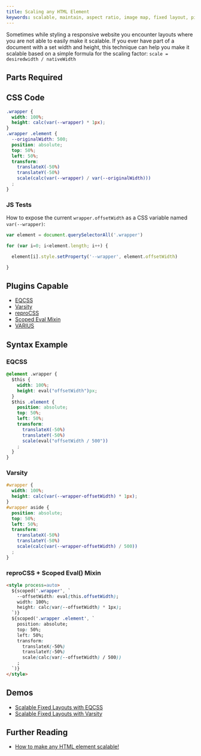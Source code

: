 ```yaml
---
title: Scaling any HTML Element
keywords: scalable, maintain, aspect ratio, image map, fixed layout, pixel based, non-responsive, fixed
---
```


Sometimes while styling a responsive website you encounter layouts where you are not able to easily make it scalable. If you ever have part of a document with a set width and height, this technique can help you make it scalable based on a simple formula for the scaling factor: `scale = desiredwidth / nativeWidth`

## Parts Required

## CSS Code

```css
.wrapper {
  width: 100%;
  height: calc(var(--wrapper) * 1px);
}
.wrapper .element {
  --originalWidth: 500;
  position: absolute;
  top: 50%;
  left: 50%;
  transform:
    translateX(-50%)
    translateY(-50%)
    scale(calc(var(--wrapper) / var(--originalWidth)))
  ;
}
```

### JS Tests

How to expose the current `wrapper.offsetWidth` as a CSS variable named `var(--wrapper)`:

```javascript
var element = document.querySelectorAll('.wrapper')

for (var i=0; i<element.length; i++) {

  element[i].style.setProperty('--wrapper', element.offsetWidth)

}
```

## Plugins Capable

- [EQCSS](../plugins/eqcss.html)
- [Varsity](../plugins/varsity.html)
- [reproCSS](../plugins/reprocss.html)
- [Scoped Eval Mixin](../plugins/scoped-eval-mixin.html)
- [VARIUS](../plugins/varius.html)

## Syntax Example

### EQCSS

```css
@element .wrapper {
  $this {
    width: 100%;
    height: eval("offsetWidth")px;
  }
  $this .element {
    position: absolute;
    top: 50%;
    left: 50%;
    transform:
      translateX(-50%)
      translateY(-50%)
      scale(eval("offsetWidth / 500"))
    ;
  }
}
```

### Varsity

```css
#wrapper {
  width: 100%;
  height: calc(var(--wrapper-offsetWidth) * 1px);
}
#wrapper aside {
  position: absolute;
  top: 50%;
  left: 50%;
  transform:
    translateX(-50%)
    translateY(-50%)
    scale(calc(var(--wrapper-offsetWidth) / 500))
  ;
}
```

### reproCSS + Scoped Eval() Mixin

```html
<style process=auto>
  ${scoped('.wrapper', `
    --offsetWidth: eval(this.offsetWidth);
    width: 100%;
    height: calc(var(--offsetWidth) * 1px);
  `)}
  ${scoped('.wrapper .element', `
    position: absolute;
    top: 50%;
    left: 50%;
    transform:
      translateX(-50%)
      translateY(-50%)
      scale(calc(var(--offsetWidth) / 500))
    ;
  `)}
</style>
```

## Demos

- [Scalable Fixed Layouts with EQCSS](https://codepen.io/tomhodgins/pen/BWjxeN)
- [Scalable Fixed Layouts with Varsity](https://codepen.io/tomhodgins/pen/eWVJVv)

## Further Reading

- [How to make any HTML element scalable!](https://codepen.io/tomhodgins/post/how-to-make-any-html-element-scalable)